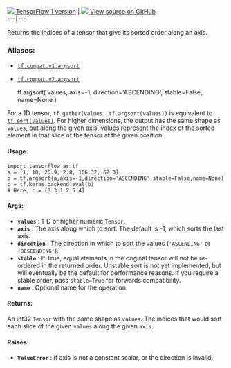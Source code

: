 [ ![](https://tensorflow.google.cn/images/tf_logo_32px.png) TensorFlow 1
version](/versions/r1.15/api_docs/python/tf/argsort) |  [
![](https://tensorflow.google.cn/images/GitHub-Mark-32px.png) View source on
GitHub
](https://github.com/tensorflow/tensorflow/blob/r2.0/tensorflow/python/ops/sort_ops.py#L69-L109)  
---|---  
  
Returns the indices of a tensor that give its sorted order along an axis.

### Aliases:

  * [`tf.compat.v1.argsort`](/api_docs/python/tf/argsort)
  * [`tf.compat.v2.argsort`](/api_docs/python/tf/argsort)

    
    
    tf.argsort(
        values,
        axis=-1,
        direction='ASCENDING',
        stable=False,
        name=None
    )
    

For a 1D tensor, `tf.gather(values, tf.argsort(values))` is equivalent to
[`tf.sort(values)`](https://tensorflow.google.cn/api_docs/python/tf/sort). For
higher dimensions, the output has the same shape as `values`, but along the
given axis, values represent the index of the sorted element in that slice of
the tensor at the given position.

#### Usage:

    
    
    import tensorflow as tf
    a = [1, 10, 26.9, 2.8, 166.32, 62.3]
    b = tf.argsort(a,axis=-1,direction='ASCENDING',stable=False,name=None)
    c = tf.keras.backend.eval(b)
    # Here, c = [0 3 1 2 5 4]
    

#### Args:

  * **`values`** : 1-D or higher numeric `Tensor`.
  * **`axis`** : The axis along which to sort. The default is -1, which sorts the last axis.
  * **`direction`** : The direction in which to sort the values (`'ASCENDING'` or `'DESCENDING'`).
  * **`stable`** : If True, equal elements in the original tensor will not be re-ordered in the returned order. Unstable sort is not yet implemented, but will eventually be the default for performance reasons. If you require a stable order, pass `stable=True` for forwards compatibility.
  * **`name`** : Optional name for the operation.

#### Returns:

An int32 `Tensor` with the same shape as `values`. The indices that would sort
each slice of the given `values` along the given `axis`.

#### Raises:

  * **`ValueError`** : If axis is not a constant scalar, or the direction is invalid.

